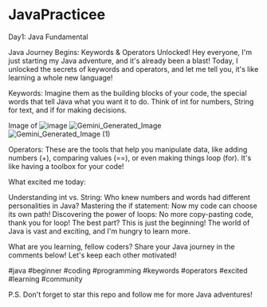# JavaPracticee
 Day1: Java Fundamental

Java Journey Begins: Keywords & Operators Unlocked!
Hey everyone, I'm just starting my Java adventure, and it's already been a blast!  Today, I unlocked the secrets of keywords and operators, and let me tell you, it's like learning a whole new language!

Keywords: Imagine them as the building blocks of your code, the special words that tell Java what you want it to do. Think of int for numbers, String for text, and if for making decisions.

Image of 
![image](https://github.com/07vishalsingh/JavaPracticee/assets/110535606/b569258c-1959-4e0c-a759-5a1e176e24a8)
![Gemini_Generated_Image](https://github.com/07vishalsingh/JavaPracticee/assets/110535606/c73e87cb-d700-413e-ba3c-d1821385bc11)
![Gemini_Generated_Image (1)](https://github.com/07vishalsingh/JavaPracticee/assets/110535606/a9913050-e47f-4cd0-b4ab-88bd0692c57e)

Operators: These are the tools that help you manipulate data, like adding numbers (+), comparing values (==), or even making things loop (for). It's like having a toolbox for your code!



What excited me today:

Understanding int vs. String: Who knew numbers and words had different personalities in Java?
Mastering the if statement: Now my code can choose its own path!
Discovering the power of loops: No more copy-pasting code, thank you for loop!
The best part? This is just the beginning! The world of Java is vast and exciting, and I'm hungry to learn more.

What are you learning, fellow coders? Share your Java journey in the comments below! Let's keep each other motivated!

#java #beginner #coding #programming #keywords #operators #excited #learning #community

P.S. Don't forget to star this repo and follow me for more Java adventures!
